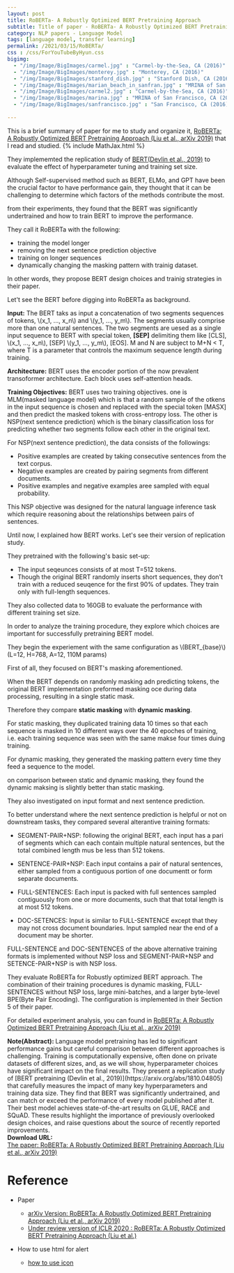 ```yaml
---
layout: post
title: RoBERTa- A Robustly Optimized BERT Pretraining Approach
subtitle: Title of paper - RoBERTa- A Robustly Optimized BERT Pretraining Approach
category: NLP papers - Language Model
tags: [language model, transfer learning]
permalink: /2021/03/15/RoBERTa/
css : /css/ForYouTubeByHyun.css
bigimg: 
  - "/img/Image/BigImages/carmel.jpg" : "Carmel-by-the-Sea, CA (2016)"
  - "/img/Image/BigImages/monterey.jpg" : "Monterey, CA (2016)"
  - "/img/Image/BigImages/stanford_dish.jpg" : "Stanford Dish, CA (2016)"
  - "/img/Image/BigImages/marian_beach_in_sanfran.jpg" : "MRINA of San Francisco, CA (2016)"
  - "/img/Image/BigImages/carmel2.jpg" : "Carmel-by-the-Sea, CA (2016)"
  - "/img/Image/BigImages/marina.jpg" : "MRINA of San Francisco, CA (2016)"
  - "/img/Image/BigImages/sanfrancisco.jpg" : "San Francisco, CA (2016)"
  
---
```


This is a brief summary of paper for me to study and organize it, [RoBERTa: A Robustly Optimized BERT Pretraining Approach (Liu et al., arXiv 2019)](https://arxiv.org/abs/1907.11692) that I read and studied. 
{% include MathJax.html %}


They implememted the replication study of [BERT(Devlin et al., 2019)](https://arxiv.org/abs/1810.04805) to evaluate the effect of hyperparameter tuning and training set size.

Although Self-supervised method such as BERT, ELMo, and GPT have been the crucial factor to have performance gain, they thought that it can be challenging to determine which factors of the methods contribute the most.

from their experiments, they found that the BERT was significantly undertrained and how to train BERT to improve the performance. 

They call it RoBERTa with the following:
  
  - training the model longer
  - removing the next sentence prediction objective
  - training on longer sequences 
  - dynamically changing the masking pattern with trainig dataset.

In other words, they propose BERT design choices and trainig strategies in their paper. 

Let't see the BERT before digging into RoBERTa as background. 

**Input:** The BERT taks as input a concatenation of two segments sequences of tokens, \\(x_1, ..., x_n\\) and \\(y_1, ..., y_m\\). The segments usually comprise more than one natural sentences. The two segments are uesed as a single input sequence to BERT with special token, **\[SEP\]** delimiting them like \[CLS\], \\(x_1, ..., x_n\\), \[SEP\] \\(y_1, ..., y_m\\), \[EOS\]. M and N are subject to M+N < T, where T is a parameter that controls the maximum sequence length during training.

**Architecture:** BERT uses the encoder portion of the now prevalent transoformer architecture. Each block uses self-attention heads. 

**Training Objectives:** BERT uses two training objectives. one is MLM(masked language model) which is that a random sample of the otkens in the input sequence is chosen and replaced with the special token \[MASX\] and then predict the masked tokens with cross-entropy loss. The other is NSP(next sentence prediction) which is the binary classification loss for predicting whether two segments follow each other in the original text. 

For NSP(next sentence prediction), the data consists of the followings:

  - Positive examples are created by taking consecutive sentences from the text corpus.
  - Negative examples are created by pairing segments from different documents.
  - Positive examples and negative examples aree sampled with equal probability.
  
This NSP objective was designed for the natural language inference task which require reasoning about the relationships between pairs of sentences.

Until now, I explained how BERT works. Let's see their version of replication study. 

They pretrained with the following's basic set-up:

  - The input seqeunces consists of at most T=512 tokens. 
  - Though the original BERT randomly inserts short sequences, they don't train with a reduced seuqence for the first 90% of updates. They train only with full-length sequences.
  
They also collected data to 160GB to evaluate the performance with different training set size.

In order to analyze the training procedure, they explore which choices are important for successfully pretraining BERT model. 

They begin the experiement with the same configuration as \\(BERT_{base}\\) (L=12, H=768, A=12, 110M params)

First of all, they focused on BERT's masking aforementioned. 

When the BERT depends on randomly masking adn predicting tokens, the original BERT implementation preformed masking oce during data processing, resulting  in a single static mask. 

Therefore they compare **static masking** with **dynamic masking**.

For static masking, they duplicated training data 10 times so that each sequence is masked in 10 different ways over the 40 epoches of training, i.e. each training sequence was seen with the same makse four times duing training. 

For dynamic masking, they generated the masking pattern every time they feed a sequence to the model.

on comparison between static and dynamic masking, they found the dynamic maksing is slightly better than static masking.

They also investigated on input format and next sentence prediction. 

To better understand where the next sentence prediction is helpful or not on downstream tasks, they compared several alterantive training formats:

  - SEGMENT-PAIR+NSP: following the original BERT, each input has a pari of segments which can each contain multiple natural sentences, but the total combined length mus be less than 512 tokens.
  
  - SENTENCE-PAIR+NSP: Each input contains a pair of natural sentences, either sampled from a contiguous portion of one documentt or form separate documents.
  
  - FULL-SENTENCES: Each input is packed with full sentences sampled contiguously from one or more documents, such that that total length is at most 512 tokens.
  
  - DOC-SETENCES: Input is similar to FULL-SENTENCE except that they may not cross document boundaries. Input sampled near the end of a document may be shorter. 
  
FULL-SENTENCE and DOC-SENTENCES of the above alternative training formats is implemented without NSP loss and SEGMENT-PAIR+NSP and SETENCE-PAIR+NSP is with NSP loss.

They evaluate RoBERTa for Robustly optimized BERT approach. The combination of their training procedures is dynamic masking, FULL-SENTENCES without NSP loss, large mini-batches, and a larger byte-level BPE(Byte Pair Encoding). The configuration is implemented in their Section 5 of their paper.

For detailed experiment analysis, you can found in [RoBERTa: A Robustly Optimized BERT Pretraining Approach (Liu et al., arXiv 2019)](https://arxiv.org/abs/1907.11692)
  
<div class="alert alert-info" role="alert"><i class="fa fa-info-circle"></i> <b>Note(Abstract): </b>
Language model pretraining has led to significant performance gains but careful comparison between different approaches is challenging. Training is computationally expensive, often done on private datasets of different sizes, and, as we will show, hyperparameter choices have significant impact on the final results. They present a replication study of [BERT pretraining (Devlin et al., 2019)](https://arxiv.org/abs/1810.04805) that carefully measures the impact of many key hyperparameters and training data size. They find that BERT was significantly undertrained, and can match or exceed the performance of every model published after it. Their best model achieves state-of-the-art results on GLUE, RACE and SQuAD. These results highlight the importance of previously overlooked design choices, and raise questions about the source of recently reported improvements. 
</div>
    
<div class="alert alert-success" role="alert"><i class="fa fa-paperclip fa-lg"></i> <b>Download URL: </b><br>
  <a href="https://arxiv.org/abs/1907.11692">The paper: RoBERTa: A Robustly Optimized BERT Pretraining Approach (Liu et al., arXiv 2019)</a>
</div>

# Reference 

- Paper 
  - [arXiv Version: RoBERTa: A Robustly Optimized BERT Pretraining Approach (Liu et al., arXiv 2019)](https://arxiv.org/abs/1907.11692)
  - [Under review version of ICLR 2020 : RoBERTa: A Robustly Optimized BERT Pretraining Approach (Liu et al.)](https://openreview.net/forum?id=SyxS0T4tvS)
  
- How to use html for alert
  - [how to use icon](http://idratherbewriting.com/documentation-theme-jekyll/mydoc_icons.html)
    


